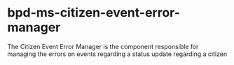 # bpd-ms-citizen-event-error-manager

The Citizen Event Error Manager is the component responsible for managing the errors on events regarding a status update regarding a citizen
